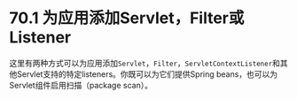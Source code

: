# 70.1 为应用添加Servlet，Filter或Listener

这里有两种方式可以为应用添加`Servlet`，`Filter`，`ServletContextListener`和其他Servlet支持的特定listeners。你既可以为它们提供Spring beans，也可以为Servlet组件启用扫描（package scan）。

